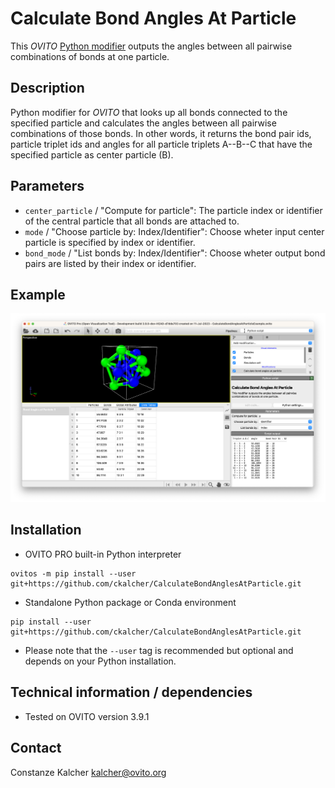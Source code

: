 # Calculate Bond Angles At Particle
This *OVITO* [Python modifier](https://docs.ovito.org/python/introduction/custom_modifiers.html) outputs the angles between all pairwise combinations of bonds at one particle.

## Description
Python modifier for *OVITO* that looks up all bonds connected to the specified particle and calculates the angles between all pairwise combinations of those bonds. In other words, it returns the bond pair ids, particle triplet ids and angles for all particle triplets A--B--C that have the specified particle as center particle (B).

## Parameters 
- `center_particle` / "Compute for particle": The particle index or identifier of the central particle that all bonds are attached to.
- `mode` / "Choose particle by: Index/Identifier": Choose wheter input center particle is specified by index or identifier.
- `bond_mode` / "List bonds by: Index/Identifier": Choose wheter output bond pairs are listed by their index or identifier.

## Example
![Screenshot of OVITO Pro Desktop application](./Examples/CalculateBondAnglesAtParticlesModifier.png)

## Installation
- OVITO PRO built-in Python interpreter
```
ovitos -m pip install --user git+https://github.com/ckalcher/CalculateBondAnglesAtParticle.git
``` 
- Standalone Python package or Conda environment
```
pip install --user git+https://github.com/ckalcher/CalculateBondAnglesAtParticle.git
```
- Please note that the `--user` tag is recommended but optional and depends on your Python installation.

## Technical information / dependencies
- Tested on OVITO version 3.9.1

## Contact
Constanze Kalcher kalcher@ovito.org
